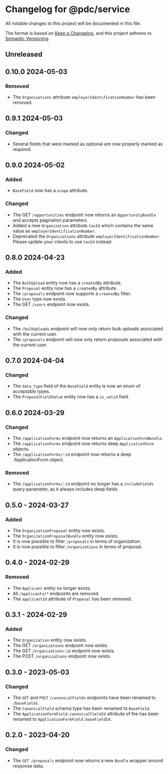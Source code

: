# Changelog for @pdc/service

All notable changes to this project will be documented in this file.

The format is based on [Keep a Changelog](https://keepachangelog.com/en/1.0.0/),
and this project adheres to [Semantic Versioning](https://semver.org/spec/v2.0.0.html).

## Unreleased

## 0.10.0 2024-05-03

### Removed

- The `Organizations` attribute `employerIdentificationNumber` has been removed.

## 0.9.1 2024-05-03

### Changed

- Several fields that were marked as optional are now properly marked as required.

## 0.9.0 2024-05-02

### Added

- `BaseField` now has a `scope` attribute.

### Changed

- The GET `/opportunities` endpoint now returns an `OpportunityBundle` and accepts pagination parameters.
- Added a new `Organization` attribute `taxId` which contains the same value as `employerIdentificationNumber`.
- Deprecated the `Organizations` attribute `employerIdentificationNumber`. Please update your clients to use `taxId` instead.

## 0.8.0 2024-04-23

### Added

- The `BulkUpload` entity now has a `createdBy` attribute.
- The `Proposal` entity now has a `createdBy` attribute.
- The `/proposals` endpoint now supports a `createdBy` filter.
- The `User` type now exists.
- The GET `/users` endpoint now exists.

### Changed

- The `/bulkUploads` endpoint will now only return bulk uploads associated with the current user.
- The `/proposals` endpoint will now only return proposals associated with the current user.

## 0.7.0 2024-04-04

### Changed

- The `data_type` field of the `BaseField` entity is now an enum of acceptable types.
- The `ProposalFieldValue` entity now has a `is_valid` field.

## 0.6.0 2024-03-29

### Changed

- The `/applicationForms` endpoint now returns an `ApplicationFormBundle`.
- The `/applicationForms` endpoint now returns deep `ApplicationForm` objects.
- The `/applicationForms/:id` endpoint now returns a deep `ApplicationForm object.

### Removed

- The `/applicationForms/:id` endpoint no longer has a `includeFields` query parameter, as it always includes deep fields.

## 0.5.0 - 2024-03-27

### Added

- The `OrganizationProposal` entity now exists.
- The `OrganizationProposalBundle` entity now exists.
- It is now possible to filter `/proposals` in terms of organization.
- It is now possible to filter `/organizations` in terms of proposal.

## 0.4.0 - 2024-02-29

### Removed

- The `Applicant` entity no longer exists.
- All `/applicants/*` endpoints are removed.
- The `applicantId` attribute of `Proposal` has been removed.

## 0.3.1 - 2024-02-29

### Added

- The `Organization` entity now exists.
- The GET `/organizations` endpoint now exists.
- The GET `/organizations:id` endpoint now exists.
- The POST `/organizations` endpoint now exists.

## 0.3.0 - 2023-05-03

### Changed

- The `GET` and `POST` `/canonicalFields` endpoints have been renamed to `/baseFields`.
- The `CanonicalField` schema type has been renamed to `BaseField`.
- The `ApplicationFormField.canonicalFieldId` attribute of the has been renamed to `ApplicationFormField.baseFieldId`.

## 0.2.0 - 2023-04-20

### Changed

- The `GET /proposals` endpoint now returns a new `Bundle` wrapper around response data.
